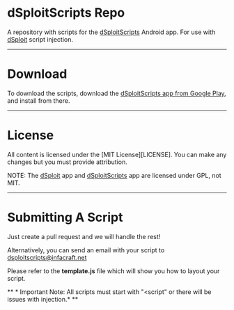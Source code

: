 dSploitScripts Repo
==============
A repository with scripts for the [dSploitScripts][dSploitScripts] Android app. For use with [dSploit][dSploit] script injection.

---------------------------------

Download
==============
To download the scripts, download the [dSploitScripts app from Google Play][dSploitScriptsGPLAY], and install from there.

----------------------------------

License
==============
All content is licensed under the [MIT License][LICENSE].
You can make any changes but you must provide attribution.

NOTE: The [dSploit][dSploit] app and [dSploitScripts][dSploitScripts] app are licensed under GPL, not MIT.

----------------------------------

Submitting A Script
==============
Just create a pull request and we will handle the rest!

Alternatively, you can send an email with your script to [dsploitscripts@infacraft.net][dssemail]

Please refer to the **template.js** file which will show you how to layout your script.

** * Important Note: All scripts must start with "<script"  or there will be issues with injection.* **





[dSploit]: http://dsploit.net
[dSploitScripts]: http://github.com/jkush321/dsploitscripts
[InfaCraft]: http://infacraft.net
[dSploitScriptsGPLAY]: https://play.google.com/store/apps/details?id=net.infacraft.dsploitscripts
[dssemail]: mailto:dsploitscripts@infacraft.net